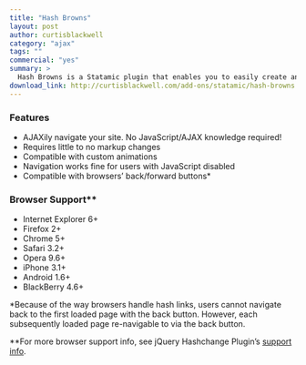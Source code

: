 ```yaml
---
title: "Hash Browns"
layout: post
author: curtisblackwell
category: "ajax"
tags: ""
commercial: "yes"
summary: >
  Hash Browns is a Statamic plugin that enables you to easily create an AJAX navigable site with little to no markup changes.
download_link: http://curtisblackwell.com/add-ons/statamic/hash-browns
---
```


### Features
- AJAXily navigate your site. No JavaScript/AJAX knowledge required!
- Requires little to no markup changes
- Compatible with custom animations
- Navigation works fine for users with JavaScript disabled
- Compatible with browsers’ back/forward buttons*

### Browser Support**
- Internet Explorer 6+
- Firefox 2+
- Chrome 5+
- Safari 3.2+
- Opera 9.6+
- iPhone 3.1+
- Android 1.6+
- BlackBerry 4.6+

*Because of the way browsers handle hash links, users cannot navigate back to the first loaded page with the back button. However, each subsequently loaded page re-navigable to via the back button.

**For more browser support info, see jQuery Hashchange Plugin’s [support info](http://benalman.com/code/projects/jquery-hashchange/docs/files/jquery-ba-hashchange-js.html#Support_and_Testing).
